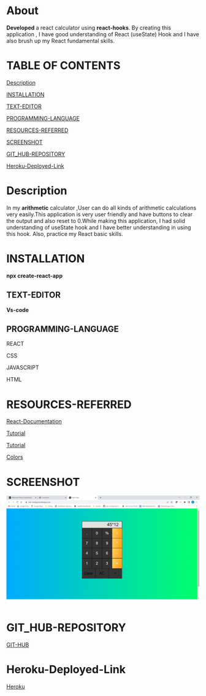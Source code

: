 <!-- https://calc-rectapp.herokuapp.com/  Heroku Link -->

# About

**Developed** a react calculator using **react-hooks**.
By creating this application , I have good understanding of
React (useState) Hook and I have also brush up my React
fundamental skills.


# TABLE OF CONTENTS
[ Description](#Description)

[INSTALLATION](#INSTALLATION)

[TEXT-EDITOR](#TEXT-EDITOR)

[PROGRAMMING-LANGUAGE](#PROGRAMMING-LANGUAGE)

[RESOURCES-REFERRED](#RESOURCES-REFERRED)

[SCREENSHOT](#SCREENSHOT)

[GIT_HUB-REPOSITORY](#GIT_HUB-REPOSITORY)

[Heroku-Deployed-Link](#GIT_HUB-Deployed-Link)






# Description
In my **arithmetic** calculator ,User can do all kinds
of arithmetic calculations very easily.This application is 
very user friendly and have buttons to clear the output 
and also reset to 0.While making this application, I had solid understanding of useState hook and I have better understanding in using this hook. Also, practice  my React basic skills.


# INSTALLATION

**npx create-react-app<appname>**



## TEXT-EDITOR
**Vs-code**

## PROGRAMMING-LANGUAGE

REACT

CSS

JAVASCRIPT

HTML 


# RESOURCES-REFERRED

[React-Documentation](https://reactjs.org/docs/hooks-state.html)

[Tutorial](https://www.youtube.com/watch?v=kkuq0gTGRFQ)

[Tutorial](https://www.youtube.com/watch?v=-3lL8oyev9w)

[Colors](https://coolors.co/palettes/trending)






# SCREENSHOT
![SCREENSHOT](calculator.png)

# GIT_HUB-REPOSITORY
[GIT-HUB](https://github.com/nehreetkaur/React-calc)

# Heroku-Deployed-Link
[Heroku](https://calc-rectapp.herokuapp.com/)